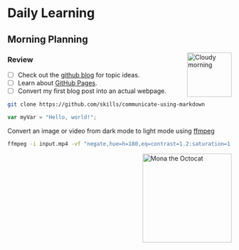 # Daily Learning
## Morning Planning

<img alt="Cloudy morning" src="https://octodex.github.com/images/cloud.jpg" width="100" align="right">

### Review
- [ ] Check out the [github blog](https://github.blog/) for topic ideas.
- [ ] Learn about [GitHub Pages](https://skills.github.com/#first-day-on-github).
- [ ] Convert my first blog post into an actual webpage.
```bash
git clone https://github.com/skills/communicate-using-markdown
```
```js
var myVar = "Hello, world!";
```
Convert an image or video from dark mode to light mode using [ffmpeg](https://www.ffmpeg.org)

```bash
ffmpeg -i input.mp4 -vf "negate,hue=h=180,eq=contrast=1.2:saturation=1.1" output.mp4
```
<img alt="Mona the Octocat" src="https://octodex.github.com/images/original.png"
width="200" align="right">

